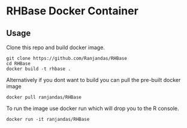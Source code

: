 # RHBase Docker Container

## Usage

Clone this repo and build docker image.

```
git clone https://github.com/Ranjandas/RHBase
cd RHBase
docker build -t rhbase .
```

Alternatively if you dont want to build you can pull the pre-built docker image

```
docker pull ranjandas/RHBase
```

To run the image use docker run which will drop you to the R console.

```
docker run -it ranjandas/RHBase
```
